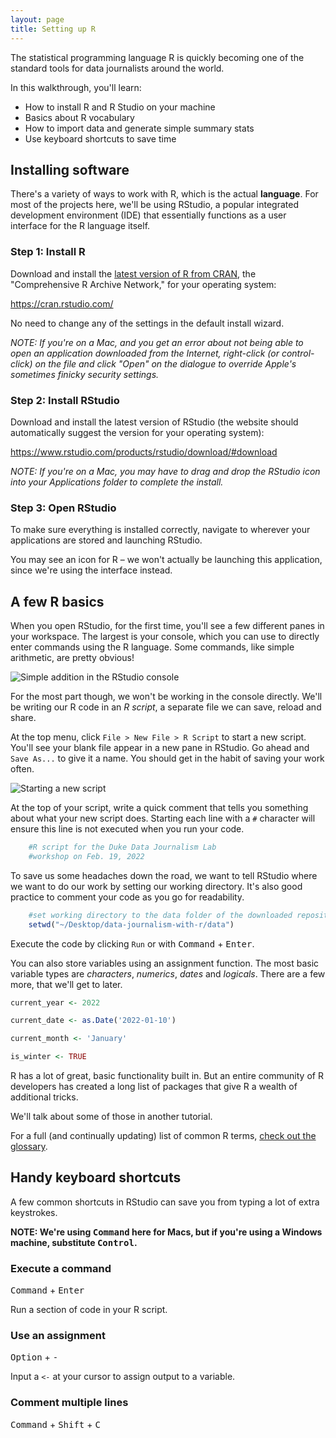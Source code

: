 ```yaml
---
layout: page
title: Setting up R
---
```


The statistical programming language R is quickly becoming one of the standard tools for data journalists around the world.

In this walkthrough, you'll learn:
- How to install R and R Studio on your machine
- Basics about R vocabulary
- How to import data and generate simple summary stats
- Use keyboard shortcuts to save time

## Installing software

There's a variety of ways to work with R, which is the actual __language__. For most of the projects here, we'll be using RStudio, a popular integrated development environment (IDE) that essentially functions as a user interface for the R language itself.

### Step 1: Install R

Download and install the [latest version of R from CRAN](https://cran.rstudio.com/), the "Comprehensive R Archive Network," for your operating system:

https://cran.rstudio.com/

No need to change any of the settings in the default install wizard.

*NOTE: If you're on a Mac, and you get an error about not being able to open an application downloaded from the Internet, right-click (or control-click) on the file and click "Open" on the dialogue to override Apple's sometimes finicky security settings.*

### Step 2: Install RStudio

Download and install the latest version of RStudio (the website should automatically suggest the version for your operating system):

https://www.rstudio.com/products/rstudio/download/#download

*NOTE: If you're on a Mac, you may have to drag and drop the RStudio icon into your Applications folder to complete the install.*

### Step 3: Open RStudio

To make sure everything is installed correctly, navigate to wherever your applications are stored and launching RStudio.

You may see an icon for R – we won't actually be launching this application, since we're using the interface instead.

## A few R basics

When you open RStudio, for the first time, you'll see a few different panes in your workspace. The largest is your console, which you can use to directly enter commands using the R language. Some commands, like simple arithmetic, are pretty obvious!

![Simple addition in the RStudio console](/data-journalism-lab/assets/screenshots/r000_simple_addition.gif)

For the most part though, we won't be working in the console directly. We'll be writing our R code in an *R script*, a separate file we can save, reload and share.

At the top menu, click `File > New File > R Script` to start a new script. You'll see your blank file appear in a new pane in RStudio. Go ahead and `Save As...` to give it a name. You should get in the habit of saving your work often.

![Starting a new script](/data-journalism-lab/assets/screenshots/r000_studio_start.png)

At the top of your script, write a quick comment that tells you something about what your new script does. Starting each line with a `#` character will ensure this line is not executed when you run your code.

```R
    #R script for the Duke Data Journalism Lab
    #workshop on Feb. 19, 2022
```

To save us some headaches down the road, we want to tell RStudio where we want to do our work by setting our working directory. It's also good practice to comment your code as you go for readability.

```R
    #set working directory to the data folder of the downloaded repository
    setwd("~/Desktop/data-journalism-with-r/data")
```

Execute the code by clicking `Run` or with <kbd>Command</kbd> + <kbd>Enter</kbd>.

You can also store variables using an assignment function. The most basic variable types are *characters*, *numerics*, *dates* and *logicals*. There are a few more, that we'll get to later.

```R
current_year <- 2022

current_date <- as.Date('2022-01-10')

current_month <- 'January'

is_winter <- TRUE
```

R has a lot of great, basic functionality built in. But an entire community of R developers has created a long list of packages that give R a wealth of additional tricks.

We'll talk about some of those in another tutorial.

For a full (and continually updating) list of common R terms, [check out the glossary](/data-journalism-lab/_pages/glossary.html).

## Handy keyboard shortcuts

A few common shortcuts in RStudio can save you from typing a lot of extra keystrokes.

__NOTE: We're using <kbd>Command</kbd> here for Macs, but if you're using a Windows machine, substitute <kbd>Control</kbd>.__

### Execute a command
<kbd>Command</kbd> + <kbd>Enter</kbd>

Run a section of code in your R script.

### Use an assignment
<kbd>Option</kbd> + <kbd>-</kbd>

Input a `<-` at your cursor to assign output to a variable.

### Comment multiple lines
<kbd>Command</kbd> + <kbd>Shift</kbd> + <kbd>C</kbd>